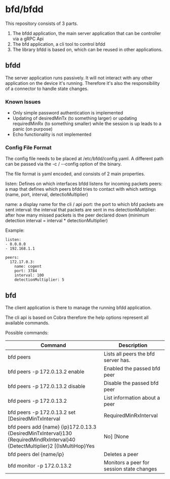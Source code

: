 # bfd/bfdd

This repository consists of 3 parts.

1. The bfdd application, the main server application that can be controller via a gRPC Api
2. The bfd application, a cli tool to control bfdd
3. The library bfdd is based on, which can be reused in other applications.

## bfdd

The server application runs passively. It will not interact with any other application on the device it's running.
Therefore it's also the responsibility of a connector to handle state changes.

### Known Issues

- Only simple password authentication is implemented
- Updating of desiredMinTx (to something larger) or updating requiredMinRx (to something smaller) while the session is up leads to a panic (on purpose)
- Echo functionality is not implemented

### Config File Format

The config file needs to be placed at /etc/bfdd/config.yaml.
A different path can be passed via the -c / --config option of the binary.


The file format is yaml encoded, and consists of 2 main properties.

listen: Defines on which interfaces bfdd listens for incoming packets
peers: a map that defines which peers bfdd tries to contact with which settings (name, port, interval, detectioMultiplier)

name: a display name for the cli / api
port: the port to which bfd packets are sent
interval: the interval that packets are sent in ms
detectionMultiplier: after how many missed packets is the peer declared down (minimum detection interval = interval * detectionMultiplier)

Example:
```
listen:
- 0.0.0.0
- 192.168.1.1

peers:
  172.17.0.3:
    name: cogent
    port: 3784
    interval: 100
    detectionMultiplier: 5
```

## bfd

The client application is there to manage the running bfdd application.

The cli api is based on Cobra therefore the help options represent all available commands.

Possible commands:

| Command   | Description |
| --------- | ------------ |
| bfd peers | Lists all peers the bfd server has. |
| bfd peers -p 172.0.13.2 enable | Enabled the passed bfd peer |
| bfd peers -p 172.0.13.2 disable | Disable the passed bfd peer |
| bfd peers -p 172.0.13.2 | List information about a peer |
| bfd peers -p 172.0.13.2 set [DesiredMinTxInterval|RequiredMinRxInterval|DetectMultiplier] value | Sets a property on the peer |
| bfd peers add {name} {ip}172.0.13.3 {DesiredMinTxInterval}130 {RequiredMindRxInterval}40 {DetectMultiplier}2 [{IsMultiHop}Yes|No] [None|SimplePassword|KeyedMD5|MeticulousKeyedMD5|KeyedSHA1|MeticulousKeyedSHA1] {Password} | Adds a peer |
| bfd peers del {name/ip} | Deletes a peer |
| bfd monitor -p 172.0.13.2 | Monitors a peer for session state changes |


